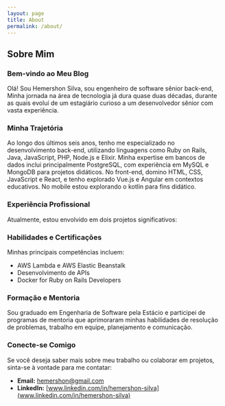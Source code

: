 ```yaml
---
layout: page
title: About
permalink: /about/
---
```



## Sobre Mim

### Bem-vindo ao Meu Blog

Olá! Sou Hemershon Silva, sou engenheiro de software sênior back-end, Minha jornada na área de tecnologia já dura quase duas décadas,
durante as quais evoluí de um estagiário curioso a um desenvolvedor sênior com vasta experiência.

### Minha Trajetória

Ao longo dos últimos seis anos, tenho me especializado no desenvolvimento back-end, utilizando linguagens como Ruby on Rails, Java, JavaScript, PHP, Node.js e Elixir.
Minha expertise em bancos de dados inclui principalmente PostgreSQL, com experiência em MySQL e MongoDB para projetos didáticos.
No front-end, domino HTML, CSS, JavaScript e React, e tenho explorado Vue.js e Angular em contextos educativos.
No mobile estou explorando o kotlin para fins didático.


### Experiência Profissional

Atualmente, estou envolvido em dois projetos significativos:

### Habilidades e Certificações

Minhas principais competências incluem:

- AWS Lambda e AWS Elastic Beanstalk
- Desenvolvimento de APIs
- Docker for Ruby on Rails Developers

### Formação e Mentoria

Sou graduado em Engenharia de Software pela Estácio e participei de programas de mentoria que aprimoraram minhas habilidades de resolução de problemas, trabalho em equipe, planejamento e comunicação.

### Conecte-se Comigo

Se você deseja saber mais sobre meu trabalho ou colaborar em projetos, sinta-se à vontade para me contatar:

- **Email:** hemershon@gmail.com
- **LinkedIn:** [www.linkedin.com/in/hemershon-silva](www.linkedin.com/in/hemershon-silva)

